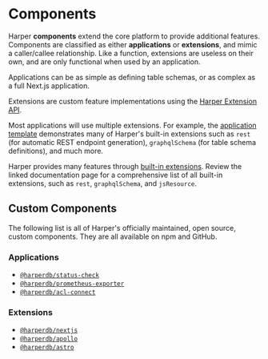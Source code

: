 # Components

Harper **components** extend the core platform to provide additional features. Components are classified as either **applications** or **extensions**, and mimic a caller/callee relationship. Like a function, extensions are useless on their own, and are only functional when used by an application.

Applications can be as simple as defining table schemas, or as complex as a full Next.js application.

Extensions are custom feature implementations using the [Harper Extension API](./reference.md#extension-api).

Most applications will use multiple extensions. For example, the [application template](https://github.com/HarperDB/application-template) demonstrates many of Harper's built-in extensions such as `rest` (for automatic REST endpoint generation), `graphqlSchema` (for table schema definitions), and much more.

Harper provides many features through [built-in extensions](./built-in.md). Review the linked documentation page for a comprehensive list of all built-in extensions, such as `rest`, `graphqlSchema`, and `jsResource`.

## Custom Components

The following list is all of Harper's officially maintained, open source, custom components. They are all available on npm and GitHub.

### Applications

- [`@harperdb/status-check`](https://github.com/HarperDB/status-check)
- [`@harperdb/prometheus-exporter`](https://github.com/HarperDB/prometheus-exporter)
- [`@harperdb/acl-connect`](https://github.com/HarperDB/acl-connect)

### Extensions

- [`@harperdb/nextjs`](https://github.com/HarperDB/nextjs)
- [`@harperdb/apollo`](https://github.com/HarperDB/apollo)
- [`@harperdb/astro`](https://github.com/HarperDB/astro)

